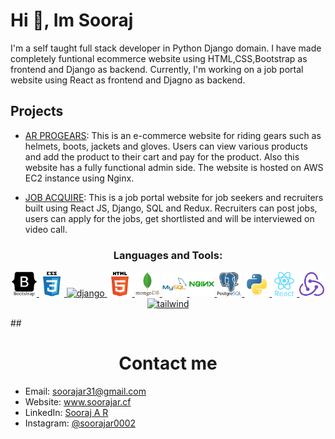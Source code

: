 



<h1 align="left"> Hi 👋, Im Sooraj</h1>

I'm a self taught full stack developer in Python Django domain. I have made completely funtional ecommerce website using HTML,CSS,Bootstrap as frontend and Django as backend. Currently, I'm working on a job portal website using React as frontend and Djagno as backend. 

## Projects

- [AR PROGEARS](https://github.com/soorajar0002/ARPROGEARS_ECOM):  This is an e-commerce website for riding gears such as
helmets, boots, jackets and gloves. Users can view
various products and add the product to their cart and pay
for the product. Also this website has a fully functional
admin side. The website is hosted on AWS EC2 instance
using Nginx.


- [JOB ACQUIRE](https://github.com/soorajar0002/JobAcquire_Django-React_Project): This is a job portal website for job seekers and recruiters
built using React JS, Django, SQL and Redux. Recruiters
can post jobs, users can apply for the jobs, get shortlisted
and will be interviewed on video call.

<h3 align="center">Languages and Tools:</h3>
<p align="center"> <a href="https://getbootstrap.com" target="_blank" rel="noreferrer"> <img src="https://raw.githubusercontent.com/devicons/devicon/master/icons/bootstrap/bootstrap-plain-wordmark.svg" alt="bootstrap" width="40" height="40"/> </a> <a href="https://www.w3schools.com/css/" target="_blank" rel="noreferrer"> <img src="https://raw.githubusercontent.com/devicons/devicon/master/icons/css3/css3-original-wordmark.svg" alt="css3" width="40" height="40"/> </a> <a href="https://www.djangoproject.com/" target="_blank" rel="noreferrer"> <img src="https://cdn.worldvectorlogo.com/logos/django.svg" alt="django" width="40" height="40"/> </a> <a href="https://www.w3.org/html/" target="_blank" rel="noreferrer"> <img src="https://raw.githubusercontent.com/devicons/devicon/master/icons/html5/html5-original-wordmark.svg" alt="html5" width="40" height="40"/> </a> <a href="https://www.mongodb.com/" target="_blank" rel="noreferrer"> <img src="https://raw.githubusercontent.com/devicons/devicon/master/icons/mongodb/mongodb-original-wordmark.svg" alt="mongodb" width="40" height="40"/> </a> <a href="https://www.mysql.com/" target="_blank" rel="noreferrer"> <img src="https://raw.githubusercontent.com/devicons/devicon/master/icons/mysql/mysql-original-wordmark.svg" alt="mysql" width="40" height="40"/> </a> <a href="https://www.nginx.com" target="_blank" rel="noreferrer"> <img src="https://raw.githubusercontent.com/devicons/devicon/master/icons/nginx/nginx-original.svg" alt="nginx" width="40" height="40"/> </a> <a href="https://www.postgresql.org" target="_blank" rel="noreferrer"> <img src="https://raw.githubusercontent.com/devicons/devicon/master/icons/postgresql/postgresql-original-wordmark.svg" alt="postgresql" width="40" height="40"/> </a> <a href="https://www.python.org" target="_blank" rel="noreferrer"> <img src="https://raw.githubusercontent.com/devicons/devicon/master/icons/python/python-original.svg" alt="python" width="40" height="40"/> </a> <a href="https://reactjs.org/" target="_blank" rel="noreferrer"> <img src="https://raw.githubusercontent.com/devicons/devicon/master/icons/react/react-original-wordmark.svg" alt="react" width="40" height="40"/> </a> <a href="https://redux.js.org" target="_blank" rel="noreferrer"> <img src="https://raw.githubusercontent.com/devicons/devicon/master/icons/redux/redux-original.svg" alt="redux" width="40" height="40"/> </a> <a href="https://tailwindcss.com/" target="_blank" rel="noreferrer"> <img src="https://www.vectorlogo.zone/logos/tailwindcss/tailwindcss-icon.svg" alt="tailwind" width="40" height="40"/> </a> </p>

##<h1 align="center"> Contact me </h1>

- Email: soorajar31@gmail.com
- Website: www.soorajar.cf
- LinkedIn: [Sooraj A R](https://www.linkedin.com/in/soorajardjangodeveloper/)
- Instagram: [@soorajar0002](https://www.instagram.com/soorajar0002/)

